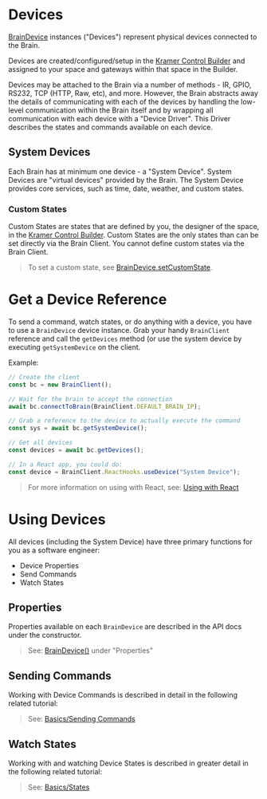 # Devices

[BrainDevice](./BrainDevice.html) instances ("Devices") represent physical devices connected to the Brain.

Devices are created/configured/setup in the [Kramer Control Builder](https://kramercontrol.com/builder/) and assigned to your space and gateways within that space in the Builder.

Devices may be attached to the Brain via a number of methods - IR, GPIO, RS232, TCP (HTTP, Raw, etc), and more. However, the Brain abstracts away the details of communicating with each of the devices by handling the low-level communication within the Brain itself and by wrapping all communication with each device with a "Device Driver". This Driver describes the states and commands available on each device.

## System Devices

Each Brain has at minimum one device - a "System Device". System Devices are "virtual devices" provided by the Brain. The System Device provides core services, such as time, date, weather, and custom states. 

### Custom States
Custom States are states that are defined by you, the designer of the space, in the [Kramer Control Builder](https://kramercontrol.com/builder/). Custom States are the only states than can be set directly via the Brain Client. You cannot define custom states via the Brain Client.

> To set a custom state, see [BrainDevice.setCustomState](./BrainDevice.html#setCustomState).

# Get a Device Reference

To send a command, watch states, or do anything with a device, you have to use a `BrainDevice` device instance. Grab your handy `BrainClient` reference and call the `getDevices` method (or use the system device by executing `getSystemDevice` on the client.

Example:
```javascript
// Create the client
const bc = new BrainClient();

// Wait for the brain to accept the connection
await bc.connectToBrain(BrainClient.DEFAULT_BRAIN_IP);

// Grab a reference to the device to actually execute the command
const sys = await bc.getSystemDevice();

// Get all devices
const devices = await bc.getDevices();

// In a React app, you could do:
const device = BrainClient.ReactHooks.useDevice("System Device");
```

> For more information on using with React, see: [Using with React](./tutorial-500-ReactUsage.html)

# Using Devices

All devices (including the System Device) have three primary functions for you as a software engineer:

* Device Properties
* Send Commands
* Watch States

## Properties

Properties available on each `BrainDevice` are described in the API docs under the constructor.

> See: [BrainDevice()](./BrainDevice.html#BrainDevice) under "Properties"

## Sending Commands

Working with Device Commands is described in detail in the following related tutorial:

> See: [Basics/Sending Commands](./tutorial-400-SendingCommands.html)

## Watch States

Working with and watching Device States is described in greater detail in the following related tutorial:

> See: [Basics/States](./tutorial-300-States.html)
